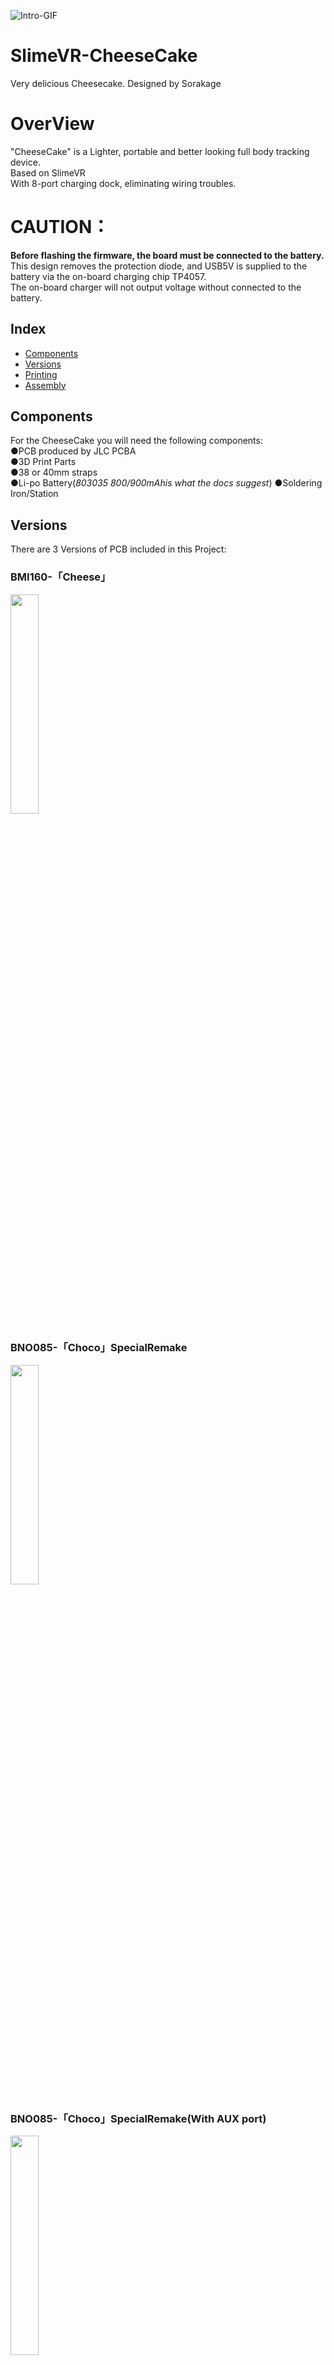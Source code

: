 ![Intro-GIF](https://github.com/Sorakage033/SlimeVR-CheeseCake/blob/main/999-PictureFiles/Intro-GIF.gif) 

# SlimeVR-CheeseCake
Very delicious Cheesecake. Designed by Sorakage

# OverView
"CheeseCake" is a Lighter, portable and better looking full body tracking device.   
Based on SlimeVR   
With 8-port charging dock, eliminating wiring troubles.   
# CAUTION：   
**Before flashing the firmware, the board must be connected to the battery.**    
This design removes the protection diode, and USB5V is supplied to the battery via the on-board charging chip TP4057.    
The on-board charger will not output voltage without connected to the battery.    


## Index
- [Components](#Components)
- [Versions](#Versions)
- [Printing](#Printing)
- [Assembly](#Assembly)

## Components 
For the CheeseCake you will need the following components:   
●PCB produced by JLC PCBA   
●3D Print Parts   
●38 or 40mm straps   
●Li-po Battery(*803035 800/900mAhis what the docs suggest*) 
●Soldering Iron/Station  

## Versions
There are 3 Versions of PCB included in this Project:   
### BMI160-「Cheese」
<img decoding="async" src="https://github.com/Sorakage033/SlimeVR-CheeseCake/blob/main/999-PictureFiles/Intro-3D_160.png?raw=true" width="30%">   

### BNO085-「Choco」SpecialRemake
<img decoding="async" src="https://github.com/Sorakage033/SlimeVR-CheeseCake/blob/main/999-PictureFiles/Intro-3D_Special%20remake.png?raw=true" width="30%">    

### BNO085-「Choco」SpecialRemake(With AUX port)
<img decoding="async" src="https://github.com/Sorakage033/SlimeVR-CheeseCake/blob/main/999-PictureFiles/Intro-3D_Special%20remake_AUX.png?raw=true" width="30%">    

### BNO085-「Choco」SpecialRemake(With AUX port and DC-DC Buck power supply)    
This might be the best CheeseCake ever. To extend the battery life, it have some magic in it:    
DC-DC Buck Power Supply, which can save up to 18% of power consumption (in 4.2V,LDO need 90mA, but DC-DC only need 74mA).    
And in order to improve signal quality over long distances, leave some Keep-out area at ESP-12F's antenna.    
While using this version, the code in ``define.h`` must be change to:      
    #elif BOARD == BOARD_NODEMCU || BOARD == BOARD_WEMOSD1MINI
      #define PIN_IMU_SDA D2
      #define PIN_IMU_SCL D1
      #define PIN_IMU_INT D5
      #define PIN_IMU_INT_2 D6
      #define PIN_BATTERY_LEVEL A0
      #ifndef BATTERY_SHIELD_RESISTANCE
        #define BATTERY_SHIELD_RESISTANCE 0
      #endif
      #ifndef BATTERY_SHIELD_R1 
        #define BATTERY_SHIELD_R1 10
      #endif
      #ifndef BATTERY_SHIELD_R2
        #define BATTERY_SHIELD_R2 47
      #endif
    
<img decoding="async" src="https://github.com/Sorakage033/SlimeVR-CheeseCake/blob/main/999-PictureFiles/Intro-3D_Special%20remake_DCDC.png?raw=true" width="30%">    

### AUX MODULE - SK-BMI270    
<img decoding="async" src="https://github.com/Sorakage033/SlimeVR-CheeseCake/blob/main/999-PictureFiles/Intro_3D_SK-BMI270.png?raw=true" width="30%">        

### Additional Charging Dock

## Printing
The printing files included in these parts:    
1."CheeseCake"'s Case    
2.Top of Case(In the case that cannot got custom acrylic )    
3.2 kinds of Holder    
4.Charging Dock's Case     

## Assembly    
    
1.  Apply about 2cm foam tape on the inner side of the case (with M2*7mm hexagonal spacers installed by a HAMMER or whatever)      
<img decoding="async" src="https://raw.githubusercontent.com/Sorakage033/SlimeVR-CheeseCake/main/999-PictureFiles/A-01.png" width="80%">     
2.  Place the switch part in position and affix the battery to the case.
<img decoding="async" src="https://raw.githubusercontent.com/Sorakage033/SlimeVR-CheeseCake/main/999-PictureFiles/A-02.png" width="80%">    
3.  Bend the battery wire to ensure it can be tucked into the reserved gap during installation.    
<img decoding="async" src="https://raw.githubusercontent.com/Sorakage033/SlimeVR-CheeseCake/main/999-PictureFiles/A-03.png" width="80%">    
4.  When installing the PCB, put the switch to the "UP" position, tilt it towards the side with the switch. Fit it into the reserved slot on the 3d printing part.    
<img decoding="async" src="https://raw.githubusercontent.com/Sorakage033/SlimeVR-CheeseCake/main/999-PictureFiles/A-04.png" width="80%">    
5.  Tilt the board slightly towards the USB-C side, push the PCB at the side away from the switch.    
<img decoding="async" src="https://raw.githubusercontent.com/Sorakage033/SlimeVR-CheeseCake/main/999-PictureFiles/A-05.png" width="80%">     
6.  Press the whole PCB at position, screw on M2*5mm screws.    
